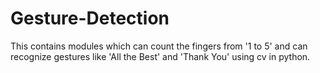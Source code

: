 # Gesture-Detection
This contains modules which can count the fingers from '1 to 5' and can recognize gestures like 'All the Best' and 'Thank You' using cv in python.
